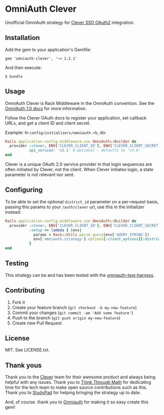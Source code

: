 # OmniAuth Clever

Unofficial OmniAuth strategy for [Clever SSO OAuth2](https://dev.clever.com/sso) integration.

## Installation

Add the gem to your application's Gemfile:

    gem 'omniauth-clever', '~> 1.2.1'

And then execute:

    $ bundle

## Usage

OmniAuth Clever is Rack Middleware in the OmniAuth convention. See the
[OmniAuth 1.0 docs](https://github.com/intridea/omniauth) for more information.

Follow the Clever OAuth docs to register your application, set callback URLs,
and get a client ID and client secret.

Example: In `config/initializers/omniauth.rb`, do:

```ruby
Rails.application.config.middleware.use OmniAuth::Builder do
  provider :clever, ENV['CLEVER_CLIENT_ID'], ENV['CLEVER_CLIENT_SECRET'],
           api_version: 'v2.1' # Optional – defaults to 'v3.0'
end
```

Clever is a unique OAuth 2.0 service provider in that login sequences
are often initiated by Clever, not the client. When Clever initiates
login, a state parameter is not relevant nor sent.


## Configuring

To be able to set the optional `district_id` parameter on a
per-request basis, passing this params to your `/auth/clever` url, use
this in the initializer instead:

```ruby
Rails.application.config.middleware.use OmniAuth::Builder do
  provider :clever, ENV['CLEVER_CLIENT_ID'], ENV['CLEVER_CLIENT_SECRET'],
           :setup => lambda { |env|
             params = Rack::Utils.parse_query(env['QUERY_STRING'])
             env['omniauth.strategy'].options[:client_options][:district_id] = params['district_id']
           }
end
```

## Testing

This strategy can be and has been tested with the [omniauth-test-harness](https://github.com/PracticallyGreen/omniauth-test-harness).

## Contributing

1. Fork it
2. Create your feature branch (`git checkout -b my-new-feature`)
3. Commit your changes (`git commit -am 'Add some feature'`)
4. Push to the branch (`git push origin my-new-feature`)
5. Create new Pull Request

## License

MIT. See LICENSE.txt.

## Thank yous

Thank you to the [Clever](https://github.com/Clever/) team for their awesome
product and always being helpful with any issues. Thank you to [Think Through
Math](https://github.com/thinkthroughmath) for dedicating time for the tech
team to make open source contributions such as this. Thank you to [StudyPad](https://github.com/StudyPad) for helping bringing the strategy up to date.

And, of course. thank you to [Omniauth](https://github.com/intridea/omniauth)
for making it so easy create this gem!
